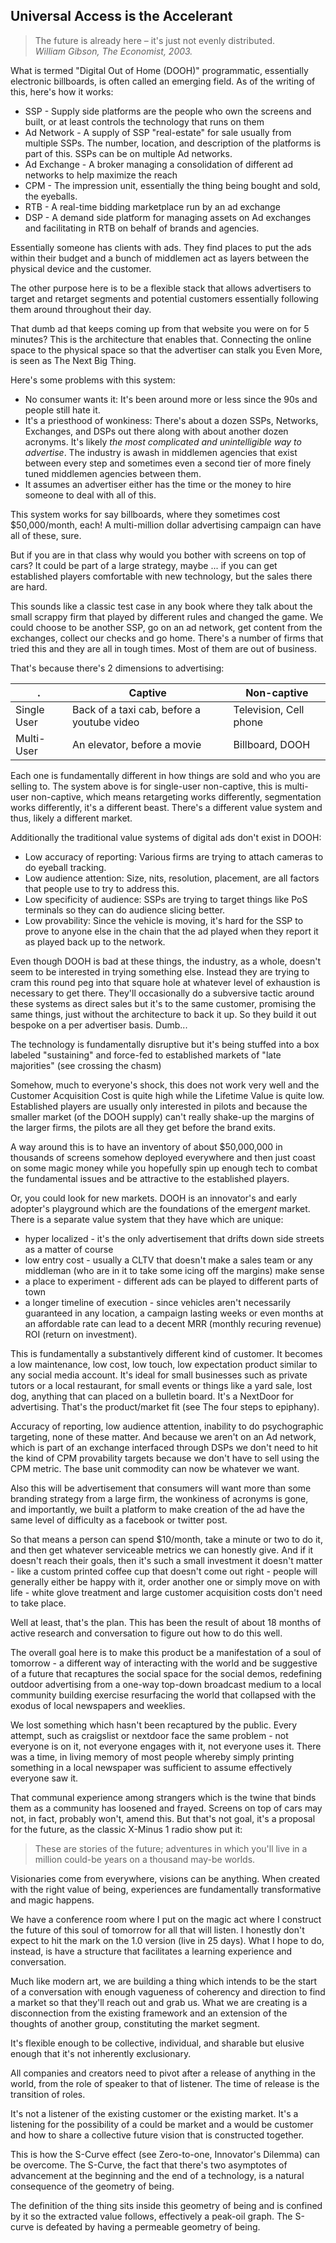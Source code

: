 ## Universal Access is the Accelerant

> The future is already here – it's just not evenly distributed.  
*William Gibson, The Economist, 2003.*

What is termed "Digital Out of Home (DOOH)" programmatic, essentially electronic billboards, is often called an emerging field. As of the writing of this, here's how it works:

 * SSP - Supply side platforms are the people who own the screens and built, or at least controls the technology that runs on them
 * Ad Network - A supply of SSP "real-estate" for sale usually from multiple SSPs. The number, location, and description of the platforms is part of this. SSPs can be on multiple Ad networks. 
 * Ad Exchange - A broker managing a consolidation of different ad networks to help maximize the reach
 * CPM - The impression unit, essentially the thing being bought and sold, the eyeballs.
 * RTB - A real-time bidding marketplace run by an ad exchange
 * DSP - A demand side platform for managing assets on Ad exchanges and facilitating in RTB on behalf of brands and agencies.

Essentially someone has clients with ads. They find places to put the ads within their budget and a bunch of middlemen act as layers between the physical device and the customer.

The other purpose here is to be a flexible stack that allows advertisers to target and retarget segments and potential customers essentially following them around throughout their day.

That dumb ad that keeps coming up from that website you were on for 5 minutes? This is the architecture that enables that.  Connecting the online space to the physical space so that the advertiser can stalk you Even More, is seen as The Next Big Thing.

Here's some problems with this system:

 * No consumer wants it: It's been around more or less since the 90s and people still hate it.
 * It's a priesthood of wonkiness: There's about a dozen SSPs, Networks, Exchanges, and DSPs out there along with about another dozen acronyms. It's likely *the most complicated and unintelligible way to advertise*. The industry is awash in middlemen agencies that exist between every step and sometimes even a second tier of more finely tuned middlemen agencies between them.
 * It assumes an advertiser either has the time or the money to hire someone to deal with all of this.

This system works for say billboards, where they sometimes cost $50,000/month, each!  A multi-million dollar advertising campaign can have all of these, sure.

But if you are in that class why would you bother with screens on top of cars? It could be part of a large strategy, maybe ... if you can get established players comfortable with new technology, but the sales there are hard. 

This sounds like a classic test case in any book where they talk about the small scrappy firm that played by different rules and changed the game. We could choose to be another SSP, go on an ad network, get content from the exchanges, collect our checks and go home.  There's a number of firms that tried this and they are all in tough times. Most of them are out of business. 

That's because there's 2 dimensions to advertising:

| . | Captive | Non-captive |
| --- | --- | --- |
| Single User | Back of a taxi cab, before a youtube video | Television, Cell phone |
| Multi-User | An elevator, before a movie | Billboard, DOOH |

Each one is fundamentally different in how things are sold and who you are selling to. The system above is for single-user non-captive, this is multi-user non-captive, which means retargeting works differently, segmentation works differently, it's a different beast.  There's a different value system and thus, likely a different market.

Additionally the traditional value systems of digital ads don't exist in DOOH:

 * Low accuracy of reporting: Various firms are trying to attach cameras to do eyeball tracking.
 * Low audience attention: Size, nits, resolution, placement, are all factors that people use to try to address this.
 * Low specificity of audience: SSPs are trying to target things like PoS terminals so they can do audience slicing better.
 * Low provability: Since the vehicle is moving, it's hard for the SSP to prove to anyone else in the chain that the ad played when they report it as played back up to the network.

Even though DOOH is bad at these things, the industry, as a whole, doesn't seem to be interested in trying something else. Instead they are trying to cram this round peg into that square hole at whatever level of exhaustion is necessary to get there. They'll occasionally do a subversive tactic around these systems as direct sales but it's to the same customer, promising the same things, just without the architecture to back it up. So they build it out bespoke on a per advertiser basis. Dumb...

The technology is fundamentally disruptive but it's being stuffed into a box labeled "sustaining" and force-fed to established markets of "late majorities" (see crossing the chasm)

Somehow, much to everyone's shock, this does not work very well and the Customer Acquisition Cost is quite high while the Lifetime Value is quite low.  Established players are usually only interested in pilots and because the smaller market (of the DOOH supply) can't really shake-up the margins of the larger firms, the pilots are all they get before the brand exits.

A way around this is to have an inventory of about $50,000,000 in thousands of screens somehow deployed everywhere and then just coast on some magic money while you hopefully spin up enough tech to combat the fundamental issues and be attractive to the established players.

Or, you could look for new markets.  DOOH is an innovator's and early adopter's playground which are the foundations of the emerg*ent* market. There is a separate value system that they have which are unique:

 * hyper localized - it's the only advertisement that drifts down side streets as a matter of course
 * low entry cost - usually a CLTV that doesn't make a sales team or any middleman (who are in it to take some icing off the margins) make sense
 * a place to experiment - different ads can be played to different parts of town 
 * a longer timeline of execution - since vehicles aren't necessarily guaranteed in any location, a campaign lasting weeks or even months at an affordable rate can lead to a decent MRR (monthly recuring revenue) ROI (return on investment).

This is fundamentally a substantively different kind of customer. It becomes a low maintenance, low cost, low touch, low expectation product similar to any social media account.  It's ideal for small businesses such as private tutors or a local restaurant, for small events or things like a yard sale, lost dog, anything that can placed on a bulletin board.  It's a NextDoor for advertising. That's the product/market fit (see The four steps to epiphany).

Accuracy of reporting, low audience attention, inability to do psychographic targeting, none of these matter. And because we aren't on an Ad network, which is part of an exchange interfaced through DSPs we don't need to hit the kind of CPM provability targets because we don't have to sell using the CPM metric. The base unit commodity can now be whatever we want.

Also this will be advertisement that consumers will want more than some branding strategy from a large firm, the wonkiness of acronyms is gone, and importantly, we built a platform to make creation of the ad have the same level of difficulty as a facebook or twitter post.

So that means a person can spend $10/month, take a minute or two to do it, and then get whatever serviceable metrics we can honestly give. And if it doesn't reach their goals, then it's such a small investment it doesn't matter - like a custom printed coffee cup that doesn't come out right - people will generally either be happy with it, order another one or simply move on with life - white glove treatment and large customer acquisition costs don't need to take place.

Well at least, that's the plan. This has been the result of about 18 months of active research and conversation to figure out how to do this well. 

The overall goal here is to make this product be a manifestation of a soul of tomorrow - a different way of interacting with the world and be suggestive of a future that recaptures the social space for the social demos, redefining outdoor advertising from a one-way top-down broadcast medium to a local community building exercise resurfacing the world that collapsed with the exodus of local newspapers and weeklies.

We lost something which hasn't been recaptured by the public. Every attempt, such as craigslist or nextdoor face the same problem - not everyone is on it, not everyone engages with it, not everyone uses it.  There was a time, in living memory of most people whereby simply printing something in a local newspaper was sufficient to assume effectively everyone saw it.

That communal experience among strangers which is the twine that binds them as a community has loosened and frayed.  Screens on top of cars may not, in fact, probably won't, amend this. But that's not goal, it's a proposal for the future, as the classic X-Minus 1 radio show put it:

> These are stories of the future; adventures in which you'll live in a million could-be years on a thousand may-be worlds.

Visionaries come from everywhere, visions can be anything. When created with the right value of being, experiences are fundamentally transformative and magic happens.

We have a conference room where I put on the magic act where I construct the future of this soul of tomorrow for all that will listen. I honestly don't expect to hit the mark on the 1.0 version (live in 25 days). What I hope to do, instead, is have a structure that facilitates a learning experience and conversation. 

Much like modern art, we are building a thing which intends to be the start of a conversation with enough vagueness of coherency and direction to find a market so that they'll reach out and grab us.  What we are creating is a disconnection from the existing framework and an extension of the thoughts of another group, constituting the market segment.

It's flexible enough to be collective, individual, and sharable but elusive enough that it's not inherently exclusionary. 

All companies and creators need to pivot after a release of anything in the world, from the role of speaker to that of listener. The time of release is the transition of roles.

It's not a listener of the existing customer or the existing market. It's a listening for the possibility of a could be market and a would be customer and how to share a collective future vision that is constructed together.

This is how the S-Curve effect (see Zero-to-one, Innovator's Dilemma) can be overcome. The S-Curve, the fact that there's two asymptotes of advancement at the beginning and the end of a technology, is a natural consequence of the geometry of being.

The definition of the thing sits inside this geometry of being and is confined by it so the extracted value follows, effectively a peak-oil graph.  The S-curve is defeated by having a permeable geometry of being.
